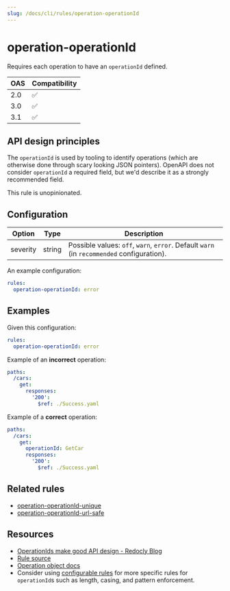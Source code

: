 ```yaml
---
slug: /docs/cli/rules/operation-operationId
---
```


# operation-operationId

Requires each operation to have an `operationId` defined.

| OAS | Compatibility |
| --- | ------------- |
| 2.0 | ✅            |
| 3.0 | ✅            |
| 3.1 | ✅            |

## API design principles

The `operationId` is used by tooling to identify operations (which are otherwise done through scary looking JSON pointers).
OpenAPI does not consider `operationId` a required field, but we'd describe it as a strongly recommended field.

This rule is unopinionated.

## Configuration

| Option   | Type   | Description                                                                               |
| -------- | ------ | ----------------------------------------------------------------------------------------- |
| severity | string | Possible values: `off`, `warn`, `error`. Default `warn` (in `recommended` configuration). |

An example configuration:

```yaml
rules:
  operation-operationId: error
```

## Examples

Given this configuration:

```yaml
rules:
  operation-operationId: error
```

Example of an **incorrect** operation:

```yaml
paths:
  /cars:
    get:
      responses:
        '200':
          $ref: ./Success.yaml
```

Example of a **correct** operation:

```yaml
paths:
  /cars:
    get:
      operationId: GetCar
      responses:
        '200':
          $ref: ./Success.yaml
```

## Related rules

- [operation-operationId-unique](./operation-operationId-unique.md)
- [operation-operationId-url-safe](./operation-operationId-url-safe.md)

## Resources

- [OperationIds make good API design - Redocly Blog](https://redocly.com/blog/operationid-is-api-design/)
- [Rule source](https://github.com/Redocly/redocly-cli/blob/main/packages/core/src/rules/common/operation-operationId.ts)
- [Operation object docs](https://redocly.com/docs/openapi-visual-reference/operation/)
- Consider using [configurable rules](./configurable-rules.md) for more specific rules for `operationId`s such as length, casing, and pattern enforcement.
